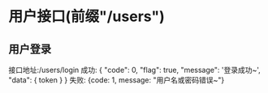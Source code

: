 # 用户接口(前缀"/users")
## 用户登录 
接口地址:/users/login
成功:
  {
    "code": 0,
    "flag": true,
    "message": '登录成功~',
    "data": { token }
    }
失败:
{code: 1, message: "用户名或密码错误~"}
